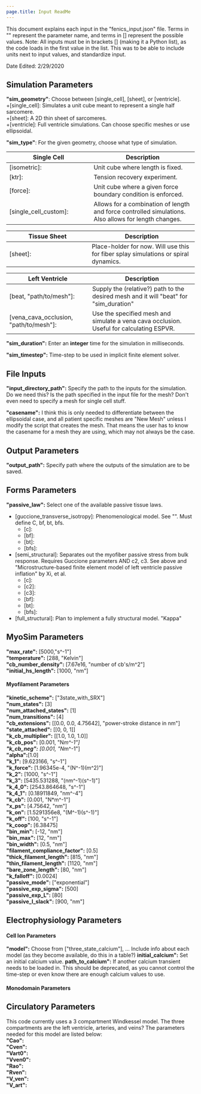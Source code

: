 ```yaml
---
page.title: Input ReadMe
---
```


This document explains each input in the "fenics_input.json" file. Terms in "" represent the parameter name, and terms in [] represent the possible values.
Note: All inputs must be in brackets [] (making it a Python list), as the code loads in the first value in the list. This was to be able to include units next to input values, and standardize input.

Date Edited: 2/29/2020  


## Simulation Parameters
**"sim_geometry"**: Choose between [single_cell], [sheet], or [ventricle].  
  +[single_cell]: Simulates a unit cube meant to represent a single half sarcomere.  
  +[sheet]: A 2D thin sheet of sarcomeres.  
  +[ventricle]: Full ventricle simulations. Can choose specific meshes or use ellipsoidal.  

**"sim_type"**: For the given geometry, choose what type of simulation.  

**Single Cell** | Description   
----------------|-------  
[isometric]:| Unit cube where length is fixed.
[ktr]:| Tension recovery experiment.  
[force]:| Unit cube where a given force boundary condition is enforced.  
[single_cell_custom]:&nbsp;&nbsp;&nbsp;&nbsp;&nbsp;&nbsp;&nbsp;&nbsp;&nbsp;&nbsp;&nbsp;&nbsp;| Allows for a combination of length and force controlled simulations. Also allows for length changes.  

Tissue Sheet | Description
-------------|---------------
[sheet]:&nbsp;&nbsp;&nbsp;&nbsp;&nbsp;&nbsp;&nbsp;&nbsp;&nbsp;&nbsp;&nbsp;&nbsp;&nbsp;&nbsp;&nbsp;&nbsp;&nbsp;&nbsp;&nbsp;&nbsp;&nbsp;&nbsp;&nbsp;&nbsp;&nbsp;&nbsp;&nbsp;&nbsp;&nbsp;&nbsp;&nbsp;&nbsp;&nbsp;&nbsp;| Place-holder for now. Will use this for fiber splay simulations or spiral dynamics.  

Left Ventricle | Description
---------------|--------------
[beat, "path/to/mesh"]:| Supply the (relative?) path to the desired mesh and it will "beat" for "sim_duration"  
[vena_cava_occlusion, "path/to/mesh"]:| Use the specified mesh and simulate a vena cava occlusion. Useful for calculating ESPVR.  

**"sim_duration":** Enter an **integer** time for the simulation in milliseconds.  

**"sim_timestep":** Time-step to be used in implicit finite element solver.  

## File Inputs
**"input_directory_path":** Specify the path to the inputs for the simulation. Do we need this? Is the path specified in the input file for the mesh? Don't even need to specify a mesh for single cell stuff.  

**"casename":** I think this is only needed to differentiate between the ellipsoidal case, and all patient specific meshes are "New Mesh" unless I modify the script that creates the mesh. That means the user has to know the casename for a mesh they are using, which may not always be the case.  

## Output Parameters  
**"output_path":** Specify path where the outputs of the simulation are to be saved.  

## Forms Parameters
**"passive_law":** Select one of the available passive tissue laws.  
* [guccione_transverse_isotropy]: Phenomenological model. See "". Must define C, bf, bt, bfs.  
    * [c]:  
    * [bf]:  
    * [bt]:  
    * [bfs]:  
* [semi_structural]: Separates out the myofiber passive stress from bulk response. Requires Guccione parameters AND c2, c3. See above and "Microstructure-based finite element model of left ventricle passive inflation" by Xi, et al.  
    * [c]:  
    * [c2]:  
    * [c3]:  
    * [bf]:  
    * [bt]:  
    * [bfs]:  
* [full_structural]: Plan to implement a fully structural model.
  "Kappa"

## MyoSim Parameters  
**"max_rate":** [5000,"s^-1"]  
**"temperature":** [288, "Kelvin"]  
**"cb_number_density":** [7.67e16, "number of cb's/m^2"]  
**"initial_hs_length":** [1000, "nm"]  

#### Myofilament Parameters  
  **"kinetic_scheme":** ["3state_with_SRX"]  
  **"num_states":** [3]  
  **"num_attached_states":** [1]  
  **"num_transitions":** [4]  
  **"cb_extensions":** [[0.0, 0.0, 4.75642], "power-stroke distance in nm"]  
  **"state_attached":** [[0, 0, 1]]  
  **"k_cb_multiplier":** [[1.0, 1.0, 1.0]]  
  **"k_cb_pos":** [0.001, "N*m^-1"]  
  **"k_cb_neg":** [0.001, "N*m^-1"]  
  **"alpha":**[1.0]  
  **"k_1":** [9.623166, "s^-1"]  
  **"k_force":** [1.96345e-4, "(N^-1)(m^2)"]  
  **"k_2":** [1000, "s^-1"]  
  **"k_3":** [5435.531288, "(nm^-1)(s^-1)"]  
  **"k_4_0":** [2543.864648, "s^-1"]  
  **"k_4_1":** [0.18911849, "nm^-4"]  
  **"k_cb":** [0.001, "N*m^-1"]  
  **"x_ps":** [4.75642, "nm"]  
  **"k_on":** [1.5291356e8, "(M^-1)(s^-1)"]  
  **"k_off":** [100, "s^-1"]  
  **"k_coop":** [6.38475]  
  **"bin_min":** [-12, "nm"]  
  **"bin_max":** [12, "nm"]  
  **"bin_width":** [0.5, "nm"]  
  **"filament_compliance_factor":** [0.5]  
  **"thick_filament_length":** [815, "nm"]  
  **"thin_filament_length":** [1120, "nm"]  
  **"bare_zone_length":** [80, "nm"]  
  **"k_falloff":** [0.0024]  
  **"passive_mode":** ["exponential"]  
  **"passive_exp_sigma":** [500]  
  **"passive_exp_L":** [80]  
  **"passive_l_slack":** [900, "nm"]  

## Electrophysiology Parameters  

#### Cell Ion Parameters  
  **"model":** Choose from ["three_state_calcium"], ... Include info about each model (as they become available, do this in a table?)
  **initial_calcium":** Set an initial calcium value.
  **path_to_calcium":** If another calcium transient needs to be loaded in. This should be deprecated, as you cannot control the time-step or even know there are enough calcium values to use.

#### Monodomain Parameters  

## Circulatory Parameters  

This code currently uses a 3 compartment Windkessel model. The three compartments are the left ventricle, arteries, and veins? The parameters needed for this model are listed below:  
  **"Cao":**  
  **"Cven":**  
  **"Vart0":**  
  **"Vven0":**  
  **"Rao":**  
  **"Rven":**  
  **"V_ven":**  
  **"V_art":**  
